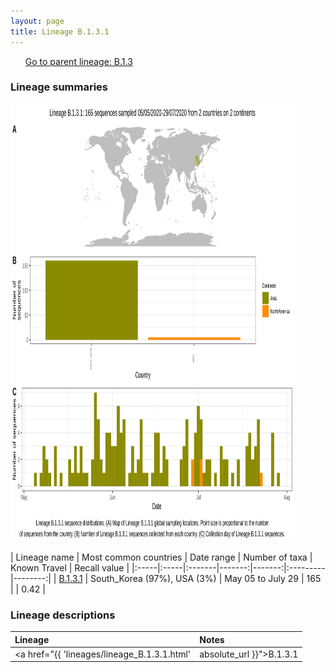 ```yaml
---
layout: page
title: Lineage B.1.3.1
---
```




<p>
<ul class="actions small">
	 <a href="{{ 'lineages/lineage_B.1.3.html' | absolute_url }}" class="button special fit">Go to parent lineage: B.1.3</a>
</ul>
</p>
<h3> Lineage summaries</h3>

<img src="../assets/images/B.1.3.1.svg" alt="B.1.3.1 lineage summary figure" width="90%" height="700px" />


| Lineage name | Most common countries | Date range | Number of taxa | Known Travel | Recall value |
|:-----|:-----|:-------|-------:|-------:|:---------|--------:|
| <a href="{{ 'lineages/lineage_B.1.3.1.html' | absolute_url }}">B.1.3.1</a> | South_Korea (97%), USA (3%) | May 05 to July 29 | 165 |  | 0.42 |

<h3>Lineage descriptions</h3>

| Lineage | Notes |
|:-----|:-----|
| <a href="{{ 'lineages/lineage_B.1.3.1.html' | absolute_url }}">B.1.3.1</a> | South Korean lineage |

